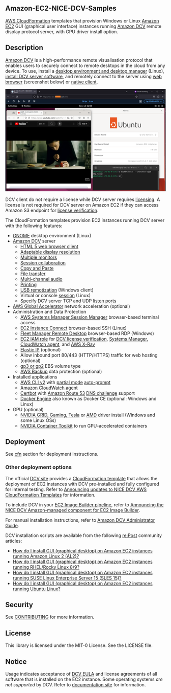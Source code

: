 ## Amazon-EC2-NICE-DCV-Samples
[AWS CloudFormation](https://aws.amazon.com/cloudformation/) templates that provision Windows or Linux [Amazon EC2](https://aws.amazon.com/ec2/) GUI (graphical user interface) instances running [Amazon DCV](https://aws.amazon.com/hpc/dcv/) remote display protocol server, with GPU driver install option. 

## Description
[Amazon DCV](https://aws.amazon.com/hpc/dcv/) is a high-performance remote visualisation protocol that enables users to securely connect to remote desktops in the cloud from any device. To use, install a [desktop environment and desktop manager](https://docs.aws.amazon.com/dcv/latest/adminguide/setting-up-installing-linux-prereq.html#linux-prereq-gui) (Linux), [install DCV server software](https://docs.aws.amazon.com/dcv/latest/adminguide/setting-up-installing.html), and remotely connect to the server using [web browser](https://docs.aws.amazon.com/dcv/latest/userguide/client-web.html) (screenshot below) or [native client](https://www.amazondcv.com/latest.html). 

<img alternate="DCV web browser client" src="images/nice-dcv-Ubuntu.png">


DCV client do not require a license while DCV server requires [licensing](https://docs.aws.amazon.com/dcv/latest/adminguide/setting-up-license.html). A license is not required for DCV server on Amazon EC2 if they can access Amazon S3 endpoint for [license verification](https://docs.aws.amazon.com/dcv/latest/adminguide/setting-up-license.html#setting-up-license-ec2).


The CloudFormation templates provision EC2 instances running DCV server with the following features:
- [GNOME](https://www.gnome.org/) desktop environment (Linux)
- [Amazon DCV](https://aws.amazon.com/hpc/dcv/) server
  - [HTML 5 web browser client](https://docs.aws.amazon.com/dcv/latest/userguide/client-web.html) 
  - [Adaptable display resolution](https://docs.aws.amazon.com/dcv/latest/userguide/changing-resolution.html)
  - [Multiple monitors](https://docs.aws.amazon.com/dcv/latest/userguide/using-multiple-screens.html)
  - [Session collaboration](https://docs.aws.amazon.com/dcv/latest/userguide/managing-sessions-session-collaboration.html)
  - [Copy and Paste](https://docs.aws.amazon.com/dcv/latest/userguide/using-copy-paste.html)
  - [File transfer](https://docs.aws.amazon.com/dcv/latest/userguide/using-transfer.html)
  - [Multi-channel audio](https://docs.aws.amazon.com/dcv/latest/adminguide/manage-audio.html)
  - [Printing](https://docs.aws.amazon.com/dcv/latest/userguide/using-print.html)
  - [USB remotization](https://docs.aws.amazon.com/dcv/latest/adminguide/manage-usb-remote.html) (Windows client)
  - Virtual or console [session](https://docs.aws.amazon.com/dcv/latest/adminguide/managing-sessions.html#managing-sessions-intro) (Linux)
  - Specify DCV server TCP and UDP [listen ports](https://docs.aws.amazon.com/dcv/latest/adminguide/manage-port-addr.html) 
- [AWS Global Accelerator](https://aws.amazon.com/global-accelerator/) network acceleration (optional)
- Administration and Data Protection
  - [AWS Systems Manager Session Manager](https://docs.aws.amazon.com/systems-manager/latest/userguide/session-manager.html) browser-based terminal access
  - [EC2 Instance Connect](https://docs.aws.amazon.com/AWSEC2/latest/UserGuide/connect-linux-inst-eic.html) browser-based SSH (Linux)
  - [Fleet Manager Remote Desktop](https://docs.aws.amazon.com/systems-manager/latest/userguide/fleet-rdp.html) browser-based RDP (Windows)
  - [EC2 IAM role](https://docs.aws.amazon.com/AWSEC2/latest/UserGuide/iam-roles-for-amazon-ec2.html) for [DCV license verification](https://docs.aws.amazon.com/dcv/latest/adminguide/setting-up-license.html#setting-up-license-ec2), [Systems Manager](https://docs.aws.amazon.com/systems-manager/latest/userguide/setup-instance-permissions.html), [CloudWatch agent](https://docs.aws.amazon.com/AmazonCloudWatch/latest/monitoring/create-iam-roles-for-cloudwatch-agent.html#create-iam-roles-for-cloudwatch-agent-roles), and [AWS X-Ray](https://docs.aws.amazon.com/xray/latest/devguide/security_iam_service-with-iam.html#xray-permissions-aws)
  - [Elastic IP](https://docs.aws.amazon.com/vpc/latest/userguide/vpc-eips.html) (optional)
  - Allow inbound port 80/443 (HTTP/HTTPS) traffic for web hosting (optional)
  - [gp3 or gp2](https://aws.amazon.com/ebs/general-purpose/) EBS volume type
  - [AWS Backup](https://aws.amazon.com/backup/) data protection (optional)
- Installed applications
  - [AWS CLI v2](https://aws.amazon.com/cli/) with [partial mode](https://docs.aws.amazon.com/cli/latest/userguide/cli-usage-parameters-prompting.html#cli-usage-auto-prompt-modes) [auto-prompt](https://docs.aws.amazon.com/cli/latest/userguide/cli-usage-parameters-prompting.html) 
  - [Amazon CloudWatch agent](https://docs.aws.amazon.com/AmazonCloudWatch/latest/monitoring/Install-CloudWatch-Agent.html)
  - [Certbot](https://certbot.eff.org/) with [Amazon Route 53](https://aws.amazon.com/route53/) [DNS challenge](https://letsencrypt.org/docs/challenge-types/#dns-01-challenge) support
  - [Docker Engine](https://docs.docker.com/engine/) also known as Docker CE (optional: Windows and Linux)
- GPU (optional)
  - [NVIDIA GRID, Gaming, Tesla](https://docs.aws.amazon.com/AWSEC2/latest/UserGuide/install-nvidia-driver.html#nvidia-driver-types) or [AMD](https://docs.aws.amazon.com/AWSEC2/latest/WindowsGuide/install-amd-driver.html) driver install (Windows and some Linux OSs)
  - [NVIDIA Container Toolkit](https://docs.nvidia.com/datacenter/cloud-native/container-toolkit/latest/) to run GPU-accelerated containers

## Deployment
See [cfn](cfn) section for deployment instructions.


### Other deployment options
The official [DCV site](https://www.amazondcv.com/) provides a [CloudFormation template](https://www.amazondcv.com/cloudformation.html) that allows the deployment of EC2 instances with DCV pre-installed and fully configured for internal testing. Refer to [Announcing updates to NICE DCV AWS CloudFormation Templates](https://aws.amazon.com/blogs/desktop-and-application-streaming/announcing-updates-to-nice-dcv-aws-cloudformation-templates/) for information.

To include DCV in your [EC2 Image Builder pipeline](https://docs.aws.amazon.com/imagebuilder/latest/userguide/manage-pipelines.html), refer to [Announcing the NICE DCV Amazon-managed component for EC2 Image Builder](https://aws.amazon.com/blogs/desktop-and-application-streaming/announcing-the-nice-dcv-amazon-managed-component-for-ec2-image-builder/).

For manual installation instructions, refer to [Amazon DCV Administrator Guide](https://docs.aws.amazon.com/dcv/latest/adminguide/setting-up-installing.html).

DCV installation scripts are available from the following [re:Post](https://repost.aws/) community articles:
- [How do I install GUI (graphical desktop) on Amazon EC2 instances running Amazon Linux 2 (AL2)?](https://repost.aws/articles/ARuqicSphdQ8-GiwZC2-QOXg/how-do-i-install-gui-graphical-desktop-on-amazon-ec2-instances-running-amazon-linux-2-al2)
- [How do I install GUI (graphical desktop) on Amazon EC2 instances running RHEL/Rocky Linux 8/9?](https://repost.aws/articles/AR4Nbl3SxTSIW3WpFSUJhzXg/how-do-i-install-gui-graphical-desktop-on-amazon-ec2-instances-running-rhel-rocky-linux-8-9)
- [How do I install GUI (graphical desktop) on Amazon EC2 instances running SUSE Linux Enterprise Server 15 (SLES 15)?](https://repost.aws/articles/ARGF6bVA19QC6IVcaUy-69Ag/how-do-i-install-gui-graphical-desktop-on-amazon-ec2-instances-running-suse-linux-enterprise-server-15-sles-15)
- [How do I install GUI (graphical desktop) on Amazon EC2 instances running Ubuntu Linux?](https://repost.aws/articles/ARJtZxRiOURwWI2qSWjl4AaQ/how-do-i-install-gui-graphical-desktop-on-amazon-ec2-instances-running-ubuntu-linux)

## Security

See [CONTRIBUTING](CONTRIBUTING.md#security-issue-notifications) for more information.

## License

This library is licensed under the MIT-0 License. See the LICENSE file.

## Notice
Usage indicates acceptance of [DCV EULA](https://www.amazondcv.com/eula.html) and license agreements of all software that is installed on the EC2 instance. Some operating systems *are not supported* by DCV.  Refer to [documentation site](https://docs.aws.amazon.com/dcv/latest/adminguide/servers.html#requirements) for information.

